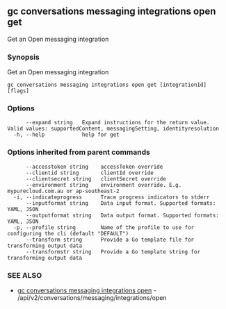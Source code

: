 ## gc conversations messaging integrations open get

Get an Open messaging integration

### Synopsis

Get an Open messaging integration

```
gc conversations messaging integrations open get [integrationId] [flags]
```

### Options

```
      --expand string   Expand instructions for the return value. Valid values: supportedContent, messagingSetting, identityresolution
  -h, --help            help for get
```

### Options inherited from parent commands

```
      --accesstoken string    accessToken override
      --clientid string       clientId override
      --clientsecret string   clientSecret override
      --environment string    environment override. E.g. mypurecloud.com.au or ap-southeast-2
  -i, --indicateprogress      Trace progress indicators to stderr
      --inputformat string    Data input format. Supported formats: YAML, JSON
      --outputformat string   Data output format. Supported formats: YAML, JSON
  -p, --profile string        Name of the profile to use for configuring the cli (default "DEFAULT")
      --transform string      Provide a Go template file for transforming output data
      --transformstr string   Provide a Go template string for transforming output data
```

### SEE ALSO

* [gc conversations messaging integrations open](gc_conversations_messaging_integrations_open.html)	 - /api/v2/conversations/messaging/integrations/open



